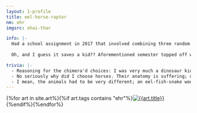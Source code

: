 ```yaml
---
layout: 1-profile
title: eel-horse-raptor
nm: ehr
imgsrc: ohai-thar

info: |-
  Had a school assignment in 2017 that involved combining three random animals; I choose a moray eel, a horse, and a velociraptor. This thing happened, and got drawn throughout the semester (and sometimes elsewhere). Wouldn't be surprised if it broke out of the same amalgamation factory as Zero.
  
  Oh, and I guess it saves a kid?? Aforementioned semester topped off with a four-page comic, in which that happened. I had zero memory of any of that lore until revisiting the files for the sake of this site, so uh, weigh that with however much salt seems appropriate.

trivia: |-
  - Reasoning for the chimera'd choices: I was very much a dinosaur kid and velociraptors have [badass claws](https://www.livescience.com/17485-velociraptors-killer-claws.html) + I'd taken a marine biology class over a previous semester and the animal I chose to spotlight in my final was the moray eel (<span style="display:inline-block;"><3</span>, [luv them](https://en.wikipedia.org/wiki/Pharyngeal_jaw)) + hor?ses???? for some reason????????
  - No seriously why did I choose horses. Their anatomy is suffering; did I *want* to suffer(/challenge myself)?? I might have a reason in my class notebook but to memory it is a mystery.
  - I mean, the animals had to be very different; an eel-fish-snake wouldn't have been allowed. But *horses???*
---
```

<div id="gallery">{%for art in site.art%}{%if art.tags contains "ehr"%}<a href="{%include url.html%}{{art.url}}"><img src="{%include url.html%}/assets/img/art/{{art.date|date:"%F"}}-tn{%if art.multi%}-ehr{%endif%}.jpg" alt="{{art.title}}"/></a>{%endif%}{%endfor%}</div>